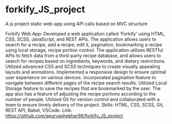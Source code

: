 # forkify_JS_project
A js project static web-app using API calls based on MVC structure


Forkify Web App: Developed a web application called 'Forkify' using HTML, CSS, SCSS, JavaScript, and REST APIs. The application allows users to search for a recipe, add a recipe, edit it, pagination, bookmarking a recipe using local storage, recipe portion control. The application utilizes RESTful APIs to fetch data from a third-party recipe database, and allows users to search for recipes based on ingredients, keywords, and dietary restrictions. Utilized advanced CSS and SCSS techniques to create visually appealing layouts and animations. Implemented a responsive design to ensure optimal user experience on various devices. Incorporated pagination feature to navigate between different pages of the recipe search results. Utilized Local Storage feature to save the recipes that are bookmarked by the user. The app also has a feature of adjusting the recipe portions according to the number of people. Utilized Git for version control and collaborated with a team to ensure timely delivery of the project.
Skills: HTML, CSS, SCSS, Git, REST API, Babel, VSCode.
Link: https://github.com/apurvashekhar96/forkify_JS_project
